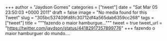 
+++
author = "Jaydson Gomes"
categories = ["tweet"]
date = "Sat Mar 05 23:50:03 +0000 2011"
draft = false
image = "No media found for this Tweet"
slug = "305bc537409fd8fc30712df4a565dab6359cc268"
tags = ["tweet"]
title = """fazendo o maior hamburgue..."""
tweet = true
tweet_url = "https://twitter.com/jaydson/status/44182917357899776"
+++
fazendo o maior hamburguer do mundo....
